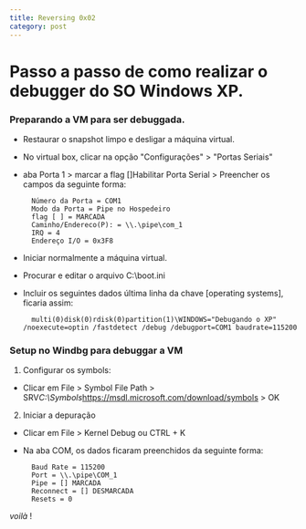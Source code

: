 ```yaml
---
title: Reversing 0x02
category: post
---
```


Passo a passo de como realizar o debugger do SO Windows XP.
===========================================================


### Preparando a VM para ser debuggada.


- Restaurar o snapshot limpo e desligar a máquina virtual.
- No virtual box, clicar na opção "Configurações" > "Portas Seriais"
- aba Porta 1 > marcar a flag []Habilitar Porta Serial > Preencher os campos da seguinte forma:

		
		Número da Porta = COM1
		Modo da Porta = Pipe no Hospedeiro
		flag [ ] = MARCADA
		Caminho/Endereco(P): = \\.\pipe\com_1
		IRQ = 4
		Endereço I/O = 0x3F8

- Iniciar normalmente a máquina virtual.
- Procurar e editar o arquivo C:\boot.ini
- Incluir os seguintes dados última linha da chave [operating systems], ficaria assim:


		multi(0)disk(0)rdisk(0)partition(1)\WINDOWS="Debugando o XP" /noexecute=optin /fastdetect /debug /debugport=COM1 baudrate=115200



### Setup no Windbg para debuggar a VM


1. Configurar os symbols:


- Clicar em File > Symbol File Path > SRV*C:\Symbols*https://msdl.microsoft.com/download/symbols > OK
 
2. Iniciar a depuração

- Clicar em File > Kernel Debug  ou CTRL + K
- Na aba COM, os dados ficaram preenchidos da seguinte forma:

		Baud Rate = 115200
		Port = \\.\pipe\COM_1
		Pipe = [] MARCADA
		Reconnect = [] DESMARCADA
		Resets = 0



_voilà_ !